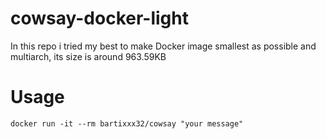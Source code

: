 # cowsay-docker-light

In this repo i tried my best to make Docker image smallest as possible and multiarch, its size is around 963.59KB

# Usage

```docker run -it --rm bartixxx32/cowsay "your message"```
